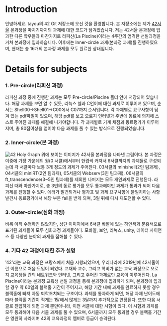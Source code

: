# Introduction

안녕하세요. tayou의 42 Git 저장소에 오신 것을 환영합니다. 본 저장소에는 제가 [42서울](https://42seoul.kr/seoul42/main/view) 본과정을 마치기까지의 과제에 대한 코드가 담겨있습니다. 저는 42서울 본과정에 입과한 다른 학우들과 마찬가지로 라피신(La Piscine)이라는 4주간의 엄격한 선발과정을 거쳐 본과정에 입과하습니다. 이후에는 Inner-circle 과제(본과정 과제)를 진행하였으며, 현재는 총 16개의 본과정 과제를 모두 완료한 상태입니다.  

# Details for subjects

### 1. Pre-circle(라피신 과정)
라피신 과정 중에 진행한 과제는 모두 Pre-circle/Piscine 폴더 안에 저장되어 있습니다. 해당 과제를 보면 알 수 있듯, 리눅스 쉘과 C언어에 대한 과제로 이루어져 있으며, 순서는 Shell00->Shell01->C00에서 C07까지 순서입니다. 각 과제별로 요구사항이 담겨 있는 pdf파일이 있으며, 해당 pdf를 보고 오로지 인터넷과 주변에 동료에 의지해 스스로 주어진 과제를 해결해 나가야합니다. 각 과제별로 기계 채점과 동료평가가 이루어지며, 총 80점이상을 얻어야 다음 과제를 풀 수 있는 방식으로 진행되었습니다.

### 2. Inner-circle(본 과정)
![42 Holy Graph](https://github.com/user-attachments/assets/38209e6c-9986-40b6-af82-617dfb174d81)
위에 보이는 이미지가 42서울 본과정을 나타낸 그림이다. 본 과정은 이중에 가장 가운데의 원(0 서클)에서부터 한겹씩 커져서 6서클까지의 과제들로 구성되는데 각 서클마다 보통 3개 정도의 과제가 주어진다. 03서클의 minishell(2인 팀과제), 04서클의 miniRT(2인 팀과제), 05서클의 Webserv(3인 팀과제), 06서클의 ft_transcendence(3~5인 팀과제)를 제외한 나머지는 모두 개인과제로 진행된다. 라피신 때와 마찬가지로, 총 3번의 동료 평가를 모두 통과해야만 과제가 통과가 되어 다음 과제를 진행할 수 있다. 에러가 발견되거나 평가표 및 과제 요구사항에 불일치하는 사항 발견시 동료평가에서 해당 부분 fail을 받게 되며, 3일 뒤에 다시 재도전할 수 있다.

### 3. Outer-circle(심화 과정)
비록 아직 수행하진 않았지만, 상단 이미지에서 6서클 바깥에 있는 하얀색과 분홍색으로 표기된 과제들이 모두 심화과정 과제들이다. 모바일, 보안, 리눅스, unity, 데이터 사이언스 등 다양한 분야의 과제를 접해볼 수 있다.

### 4. 기타 42 과정에 대한 추가 설명
'42'라는 교육 과정은 프랑스에서 처음 시행되었으며, 우리나라에 2019년에 42서울이란 이름으로 처음 도입이 되었다. 교재와 교수, 그리고 학비가 없는 교육 과정으로 오로지 교육생들 간의 네트워크와 인터넷, 그리고 주어진 과제로만 교육이 이루어진다. La Piscine이라는 본과정 교육생 선발 과정을 통해 본과정에 입과하게 되며, 본과정에 입과할 경우 약 60일의 블랙홀 기간이 주어지고, 해당 기간 내에 과제를 완료하지 못할 경우 블랙홀에 빠져 자동 퇴학조치되는 구조이다. 과제를 통과하게 되면, 해당 과제 난이도에 따라 블랙홀 기간이 적게는 1달에서 많게는 3달까지 추가적으로 연장된다. 또한 다음 서클로 진입하게 되면 과제 뿐만아니라, 이전 서클에 대한 시험이 있다. 이 시험과 과제를 모두 통과해야 다음 서클 과제를 풀 수 있으며, 6서클까지 모두 통과할 경우 블랙홀 기간은 영원히 사라지며 42의 교육과정의 멤버로 등급이 승격된다.






